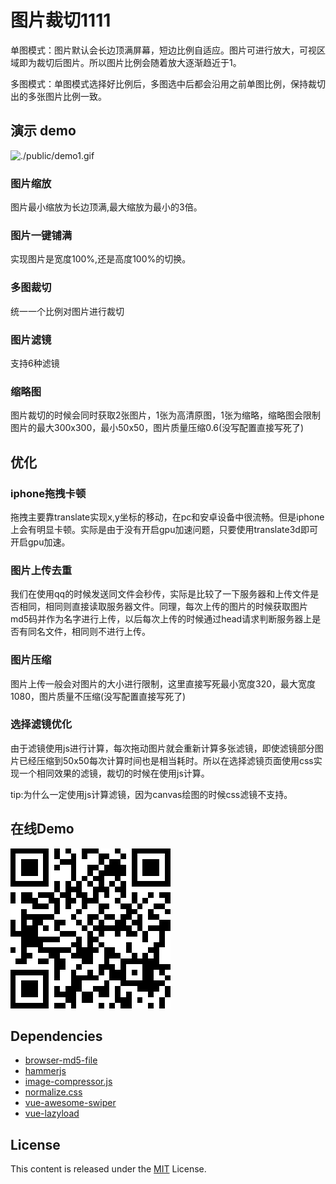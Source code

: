 # 图片裁切1111

单图模式：图片默认会长边顶满屏幕，短边比例自适应。图片可进行放大，可视区域即为裁切后图片。所以图片比例会随着放大逐渐趋近于1。

多图模式：单图模式选择好比例后，多图选中后都会沿用之前单图比例，保持裁切出的多张图片比例一致。
## 演示 demo

![./public/demo1.gif](./public/demo1.gif)

### 图片缩放

图片最小缩放为长边顶满,最大缩放为最小的3倍。

### 图片一键铺满

实现图片是宽度100%,还是高度100%的切换。

### 多图裁切

统一一个比例对图片进行裁切

### 图片滤镜

支持6种滤镜

### 缩略图

图片裁切的时候会同时获取2张图片，1张为高清原图，1张为缩略，缩略图会限制图片的最大300x300，最小50x50，图片质量压缩0.6(没写配置直接写死了)

## 优化

### iphone拖拽卡顿

拖拽主要靠translate实现x,y坐标的移动，在pc和安卓设备中很流畅。但是iphone上会有明显卡顿。实际是由于没有开启gpu加速问题，只要使用translate3d即可开启gpu加速。

### 图片上传去重

我们在使用qq的时候发送同文件会秒传，实际是比较了一下服务器和上传文件是否相同，相同则直接读取服务器文件。同理，每次上传的图片的时候获取图片md5码并作为名字进行上传，以后每次上传的时候通过head请求判断服务器上是否有同名文件，相同则不进行上传。

### 图片压缩

图片上传一般会对图片的大小进行限制，这里直接写死最小宽度320，最大宽度1080，图片质量不压缩(没写配置直接写死了)

### 选择滤镜优化

由于滤镜使用js进行计算，每次拖动图片就会重新计算多张滤镜，即使滤镜部分图片已经压缩到50x50每次计算时间也是相当耗时。所以在选择滤镜页面使用css实现一个相同效果的滤镜，裁切的时候在使用js计算。

tip:为什么一定使用js计算滤镜，因为canvas绘图的时候css滤镜不支持。

## 在线Demo

![./public/demo.png](./public/demo.png)

## Dependencies

* [browser-md5-file](https://github.com/forsigner/browser-md5-file)
* [hammerjs](https://github.com/hammerjs/hammer.js)
* [image-compressor.js](https://github.com/fengyuanchen/compressorjs)
* [normalize.css](https://github.com/necolas/normalize.css)
* [vue-awesome-swiper](https://github.com/surmon-china/vue-awesome-swiper)
* [vue-lazyload](https://github.com/hilongjw/vue-lazyload)

## License
This content is released under the [MIT](http://opensource.org/licenses/MIT) License.
